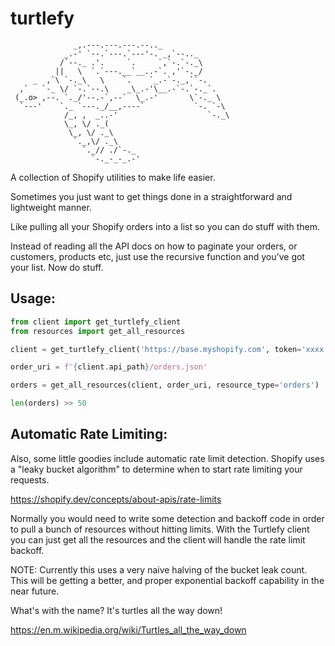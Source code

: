 # turtlefy
```
              _,.---.---.---.--.._ 
            _.-' `--.`---.`---'-. _,`--.._
           /`--._ .'.     `.     `,`-.`-._\
          ||   \  `.`---.__`__..-`. ,'`-._/
     _  ,`\ `-._\   \    `.    `_.-`-._,``-.
  ,`   `-_ \/ `-.`--.\    _\_.-'\__.-`-.`-._`.
 (_.o> ,--. `._/'--.-`,--`  \_.-'       \`-._ \
  `---'    `._ `---._/__,----`           `-. `-\
            /_, ,  _..-'                    `-._\
            \_, \/ ._(
             \_, \/ ._\
              `._,\/ ._\
                `._// ./`-._
                  `-._-_-_.-'
```
                  
A collection of Shopify utilities to make life easier.

Sometimes you just want to get things done in a straightforward
and lightweight manner.

Like pulling all your Shopify orders into a list so you
can do stuff with them.

Instead of reading all the API docs on how to paginate your
orders, or customers, products etc, just use the recursive
function and you've got your list. Now do stuff.

## Usage:

```python
from client import get_turtlefy_client
from resources import get_all_resources

client = get_turtlefy_client('https://base.myshopify.com', token='xxxx')

order_uri = f'{client.api_path}/orders.json'

orders = get_all_resources(client, order_uri, resource_type='orders')

len(orders) >> 50
```

## Automatic Rate Limiting:

Also, some little goodies include automatic rate limit detection.
Shopify uses a "leaky bucket algorithm" to determine when to start
rate limiting your requests.

https://shopify.dev/concepts/about-apis/rate-limits

Normally you would need to write some detection and backoff code in order to
pull a bunch of resources without hitting limits. With the Turtlefy client you
can just get all the resources and the client will handle the rate limit
backoff.

NOTE: Currently this uses a very naive halving of the bucket leak
count. This will be getting a better, and proper exponential backoff
capability in the near future.

What's with the name? It's turtles all the way down!

https://en.m.wikipedia.org/wiki/Turtles_all_the_way_down

